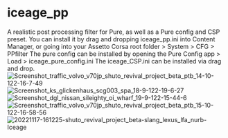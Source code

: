 # iceage_pp
A realistic post processing filter for Pure, as well as a Pure config and CSP preset. 
You can install it by drag and dropping iceage_pp.ini into Content Manager, or going into your Assetto Corsa root folder > System > CFG > PPfilter
The pure config can be installed by opening the Pure Config app > Load > iceage_pure_config.ini
The iceage_CSP.ini can be installed via drag and drop.
![Screenshot_traffic_volvo_v70jp_shuto_revival_project_beta_ptb_14-10-122-16-7-49](https://user-images.githubusercontent.com/112594786/202559218-98fb1646-9bf7-477e-8da7-5ce93967ed11.png)
![Screenshot_ks_glickenhaus_scg003_spa_18-9-122-19-6-27](https://user-images.githubusercontent.com/112594786/202559105-004f421d-9957-48eb-9713-dff33496992a.png)
![Screenshot_dgl_nissan_sileighty_oi_wharf_19-9-122-15-44-6](https://user-images.githubusercontent.com/112594786/202559139-b051253f-37f3-403c-89ca-c936120956cb.png)
![Screenshot_traffic_volvo_v70jp_shuto_revival_project_beta_ptb_15-10-122-16-58-56](https://user-images.githubusercontent.com/112594786/202560849-f5602a18-7944-4f79-b207-2d143311b204.png)
![20221117-161225-shuto_revival_project_beta-slang_lexus_lfa_nurb-Iceage](https://user-images.githubusercontent.com/112594786/202560873-b9a1556f-2795-490c-a9cd-860a9f4b7f39.png)
